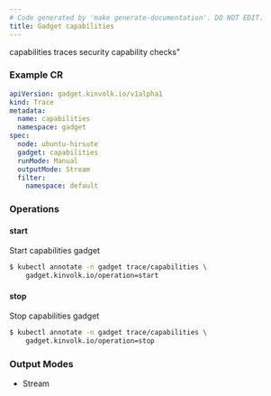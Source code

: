 ```yaml
---
# Code generated by 'make generate-documentation'. DO NOT EDIT.
title: Gadget capabilities
---
```


capabilities traces security capability checks&#34;

### Example CR

```yaml
apiVersion: gadget.kinvolk.io/v1alpha1
kind: Trace
metadata:
  name: capabilities
  namespace: gadget
spec:
  node: ubuntu-hirsute
  gadget: capabilities
  runMode: Manual
  outputMode: Stream
  filter:
    namespace: default
```

### Operations


#### start

Start capabilities gadget

```bash
$ kubectl annotate -n gadget trace/capabilities \
    gadget.kinvolk.io/operation=start
```
#### stop

Stop capabilities gadget

```bash
$ kubectl annotate -n gadget trace/capabilities \
    gadget.kinvolk.io/operation=stop
```

### Output Modes

* Stream
